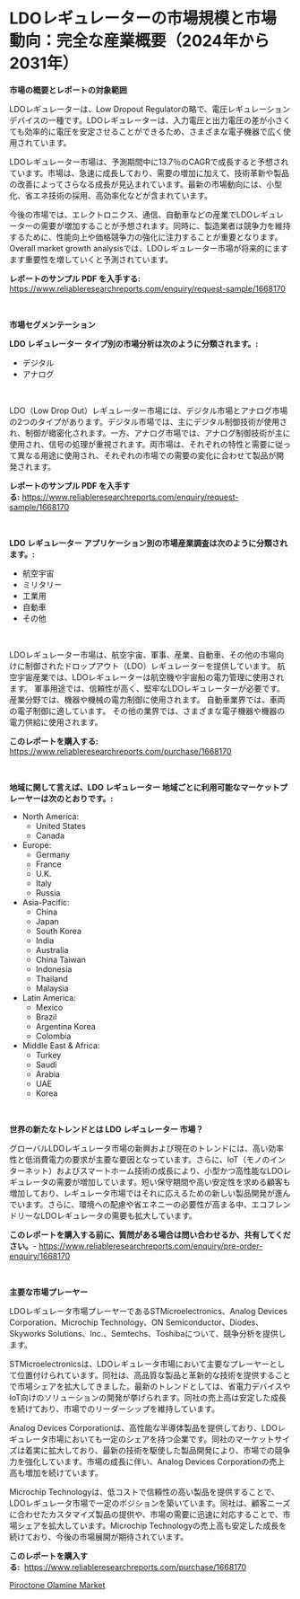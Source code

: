 <p><h1>LDOレギュレーターの市場規模と市場動向：完全な産業概要（2024年から2031年）</h1></p><p><strong>市場の概要とレポートの対象範囲</strong></p>
<p><p>LDOレギュレーターは、Low Dropout Regulatorの略で、電圧レギュレーションデバイスの一種です。LDOレギュレーターは、入力電圧と出力電圧の差が小さくても効率的に電圧を安定させることができるため、さまざまな電子機器で広く使用されています。</p><p>LDOレギュレーター市場は、予測期間中に13.7％のCAGRで成長すると予想されています。市場は、急速に成長しており、需要の増加に加えて、技術革新や製品の改善によってさらなる成長が見込まれています。最新の市場動向には、小型化、省エネ技術の採用、高効率化などが含まれています。</p><p>今後の市場では、エレクトロニクス、通信、自動車などの産業でLDOレギュレーターの需要が増加することが予想されます。同時に、製造業者は競争力を維持するために、性能向上や価格競争力の強化に注力することが重要となります。Overall market growth analysisでは、LDOレギュレーター市場が将来的にますます重要性を増していくと予測されています。</p></p>
<p><strong>レポートのサンプル PDF を入手する:</strong> <a href="https://www.reliableresearchreports.com/enquiry/request-sample/1668170">https://www.reliableresearchreports.com/enquiry/request-sample/1668170</a></p>
<p>&nbsp;</p>
<p><strong>市場セグメンテーション</strong></p>
<p><strong>LDO レギュレーター タイプ別の市場分析は次のように分類されます。:</strong></p>
<p><ul><li>デジタル</li><li>アナログ</li></ul></p>
<p>&nbsp;</p>
<p><p>LDO（Low Drop Out）レギュレーター市場には、デジタル市場とアナログ市場の2つのタイプがあります。デジタル市場では、主にデジタル制御技術が使用され、制御が緻密化されます。一方、アナログ市場では、アナログ制御技術が主に使用され、信号の処理が重視されます。両市場は、それぞれの特性と需要に従って異なる用途に使用され、それぞれの市場での需要の変化に合わせて製品が開発されます。</p></p>
<p><strong>レポートのサンプル PDF を入手する:</strong>&nbsp;<a href="https://www.reliableresearchreports.com/enquiry/request-sample/1668170">https://www.reliableresearchreports.com/enquiry/request-sample/1668170</a></p>
<p>&nbsp;</p>
<p><strong> LDO レギュレーター アプリケーション別の市場産業調査は次のように分類されます。:</strong></p>
<p><ul><li>航空宇宙</li><li>ミリタリー</li><li>工業用</li><li>自動車</li><li>その他</li></ul></p>
<p>&nbsp;</p>
<p><p>LDOレギュレーター市場は、航空宇宙、軍事、産業、自動車、その他の市場向けに制御されたドロップアウト（LDO）レギュレーターを提供しています。 航空宇宙産業では、LDOレギュレーターは航空機や宇宙船の電力管理に使用されます。 軍事用途では、信頼性が高く、堅牢なLDOレギュレーターが必要です。 産業分野では、機器や機械の電力制御に使用されます。 自動車業界では、車両の電子制御に適しています。 その他の業界では、さまざまな電子機器や機器の電力供給に使用されます。</p></p>
<p><strong>このレポートを購入する:</strong>&nbsp; <a href="https://www.reliableresearchreports.com/purchase/1668170">https://www.reliableresearchreports.com/purchase/1668170</a></p>
<p>&nbsp;</p>
<p><strong>地域に関して言えば、LDO レギュレーター 地域ごとに利用可能なマーケットプレーヤーは次のとおりです。:</strong></p>
<p><ul>
    <li>
        North America:
        <ul>
            <li>United States</li>
            <li>Canada</li>
        </ul>
    </li>
    <li>
        Europe:
        <ul>
            <li>Germany</li>
            <li>France</li>
            <li>U.K.</li>
            <li>Italy</li>
            <li>Russia</li>
        </ul>
    </li>
    <li>
        Asia-Pacific:
        <ul>
            <li>China</li>
            <li>Japan</li>
            <li>South Korea</li>
            <li>India</li>
            <li>Australia</li>
            <li>China Taiwan</li>
            <li>Indonesia</li>
            <li>Thailand</li>
            <li>Malaysia</li>
        </ul>
    </li>
    <li>
        Latin America:
        <ul>
            <li>Mexico</li>
            <li>Brazil</li>
            <li>Argentina Korea</li>
            <li>Colombia</li>
        </ul>
    </li>
    <li>
        Middle East & Africa:
        <ul>
            <li>Turkey</li>
            <li>Saudi</li>
            <li>Arabia</li>
            <li>UAE</li>
            <li>Korea</li>
        </ul>
    </li>
    </ul></p>
<p>&nbsp;</p>
<p><strong>世界の新たなトレンドとは LDO レギュレーター 市場？</strong></p>
<p><p>グローバルLDOレギュレータ市場の新興および現在のトレンドには、高い効率性と低消費電力の要求が主要な要因となっています。さらに、IoT（モノのインターネット）およびスマートホーム技術の成長により、小型かつ高性能なLDOレギュレータの需要が増加しています。短い保守期間や高い安定性を求める顧客も増加しており、レギュレータ市場ではそれに応えるための新しい製品開発が進んでいます。さらに、環境への配慮や省エネニーの必要性が高まる中、エコフレンドリーなLDOレギュレータの需要も拡大しています。</p></p>
<p><strong>このレポートを購入する前に、質問がある場合は問い合わせるか、共有してください。</strong>- <a href="https://www.reliableresearchreports.com/enquiry/pre-order-enquiry/1668170">https://www.reliableresearchreports.com/enquiry/pre-order-enquiry/1668170</a></p>
<p>&nbsp;</p>
<p><strong>主要な市場プレーヤー</strong></p>
<p><p>LDOレギュレータ市場プレーヤーであるSTMicroelectronics、Analog Devices Corporation、Microchip Technology、ON Semiconductor、Diodes、Skyworks Solutions、Inc.、Semtechs、Toshibaについて、競争分析を提供します。 </p><p>STMicroelectronicsは、LDOレギュレータ市場において主要なプレーヤーとして位置付けられています。同社は、高品質な製品と革新的な技術を提供することで市場シェアを拡大してきました。最新のトレンドとしては、省電力デバイスやIoT向けのソリューションの開発が挙げられます。同社の売上高は安定した成長を続けており、市場でのリーダーシップを維持しています。</p><p>Analog Devices Corporationは、高性能な半導体製品を提供しており、LDOレギュレータ市場においても一定のシェアを持つ企業です。同社のマーケットサイズは着実に拡大しており、最新の技術を駆使した製品開発により、市場での競争力を強化しています。市場の成長に伴い、Analog Devices Corporationの売上高も増加を続けています。</p><p>Microchip Technologyは、低コストで信頼性の高い製品を提供することで、LDOレギュレータ市場で一定のポジションを築いています。同社は、顧客ニーズに合わせたカスタマイズ製品の提供や、市場の需要に迅速に対応することで、市場シェアを拡大しています。Microchip Technologyの売上高も安定した成長を続けており、今後の市場展開が期待されています。</p></p>
<p><strong>このレポートを購入する:</strong>&nbsp;&nbsp;<a href="https://www.reliableresearchreports.com/purchase/1668170">https://www.reliableresearchreports.com/purchase/1668170</a></p>
<p><p><a href="https://woozy-pyroraptor-a1f.notion.site/Piroctone-Olamine-Market-Analysis-Examines-its-Scope-on-Growth-Opportunities-and-Forecasted-Trends--557eb4b7bdc3432fa6b51adadbc242bb">Piroctone Olamine Market</a></p></p>